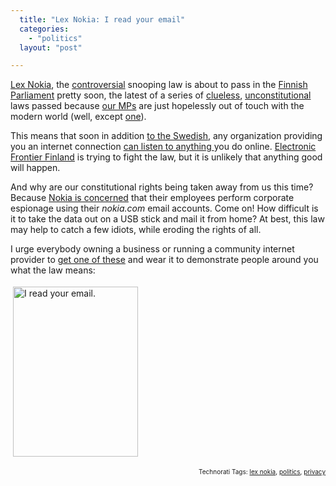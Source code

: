 ```yaml
---
  title: "Lex Nokia: I read your email"
  categories: 
    - "politics"
  layout: "post"

---
```

<p>
<a href="http://www.hs.fi/english/article/%E2%80%9DLex+Nokia%E2%80%9D+gets+blessing+from+Constitutional+Law+Committee/1135241092046">Lex Nokia</a>, the <a href="http://www.hs.fi/english/article/Government+proposal+on+employers+rights+to+employee+e-mail+information+sparks+controversy/1135235872075">controversial</a> snooping law is about to pass in the <a href="http://web.eduskunta.fi/Resource.phx/parliament/index.htx">Finnish Parliament</a> pretty soon, the latest of a series of <a href="http://bergie.iki.fi/blog/decss-legal_or_illegal/">clueless</a>, <a href="http://bergie.iki.fi/blog/on_finnish_internet_censorship/">unconstitutional</a> laws passed because <a href="http://www.eduskunta.fi/triphome/bin/hex3000.sh?LAJITNIMI=$&amp;kieli=en">our MPs</a> are just hopelessly out of touch with the modern world (well, except <a href="http://www.kasvi.org/">one</a>).
</p><p>
This means that soon in addition <a href="http://bergie.iki.fi/blog/big_brother_lives_in_sweden/">to the Swedish</a>, any organization providing you an internet connection <a href="http://constantine.jaiku.com/presence/50043270">can listen to anything </a>you do online. <a href="http://effi.org/">Electronic Frontier Finland</a> is trying to fight the law, but it is unlikely that anything good will happen. 
</p><p>
And why are our constitutional rights being taken away from us this time? Because <a href="http://www.hs.fi/english/article/Nokia+snooped+on+employee+e-mail+communications+in+2005/1135237031018">Nokia is concerned</a> that their employees perform corporate espionage using their <em>nokia.com</em> email accounts. Come on! How difficult is it to take the data out on a USB stick and mail it from home? At best, this law may help to catch a few idiots, while eroding the rights of all.
</p><p>
I urge everybody owning a business or running a community internet provider to <a href="http://www.thinkgeek.com/tshirts-apparel/unisex/frustrations/31fb/">get one of these</a> and wear it to demonstrate people around you what the law means:
</p><p>
<img src="https://d2vqpl3tx84ay5.cloudfront.net/i_read_your_email.jpg" height="272" width="200" border="0" hspace="4" vspace="4" alt="I read your email." title="I read your email." /></p>
<p style="text-align:right;font-size:10px;">Technorati Tags: <a href="http://www.technorati.com/tag/lex%20nokia" rel="tag">lex nokia</a>, <a href="http://www.technorati.com/tag/politics" rel="tag">politics</a>, <a href="http://www.technorati.com/tag/privacy" rel="tag">privacy</a></p>

